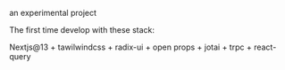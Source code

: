 an experimental project

The first time develop with these stack:

Nextjs@13 + tawilwindcss + radix-ui + open props + jotai + trpc + react-query
